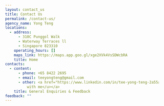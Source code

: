 ```yaml
---
layout: contact_us
title: Contact Us
permalink: /contact-us/
agency_name: Yong Teng
locations:
  - address:
      - 310C Punggol Walk
      - Waterway Terraces ll
      - Singapore 823310
    operating_hours: []
    maps_link: https://maps.app.goo.gl/xge2XVk4VsSDWcbRA
    title: Home
contacts:
  - content:
      - phone: +65 8422 2695
      - email: teeyongteng@gmail.com
      - other: <a href="https://www.linkedin.com/in/tee-yong-teng-2a55ab134/"><u>Connect
          with me</u></a>
    title: General Enquiries & Feedback
feedback: ""
---
```

